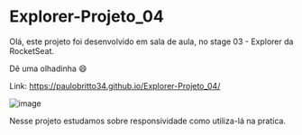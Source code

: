 # Explorer-Projeto_04

Olá, este projeto foi desenvolvido em sala de aula, no stage 03 - Explorer da RocketSeat.

Dê uma olhadinha 😄

Link: https://paulobritto34.github.io/Explorer-Projeto_04/

![image](https://github.com/Paulobritto34/Explorer-Projeto_04/assets/98286250/01494e88-509e-4a10-9bce-ba6769649a32)


Nesse projeto estudamos sobre responsividade como utiliza-lá na pratica.
